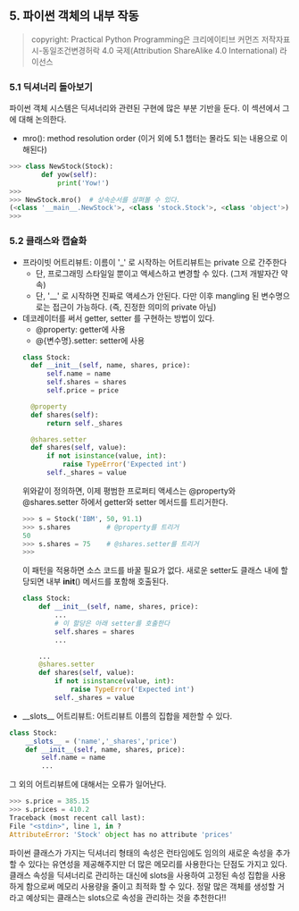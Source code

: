 ## 5. 파이썬 객체의 내부 작동
>copyright: Practical Python Programming은 크리에이티브 커먼즈 저작자표시-동일조건변경허락 4.0 국제(Attribution ShareAlike 4.0 International) 라이선스

### 5.1 딕셔너리 돌아보기

파이썬 객체 시스템은 딕셔너리와 관련된 구현에 많은 부분 기반을 둔다. 이 섹션에서 그에 대해 논의한다.

* mro(): method resolution order (이거 외에 5.1 챕터는 몰라도 되는 내용으로 이해된다)
```python
>>> class NewStock(Stock):
        def yow(self):
            print('Yow!')
>>>
>>> NewStock.mro()  # 상속순서를 살펴볼 수 있다.
(<class '__main__.NewStock'>, <class 'stock.Stock'>, <class 'object'>)
>>>
```

### 5.2 클래스와 캡슐화

* 프라이빗 어트리뷰트: 이름이 '_' 로 시작하는 어트리뷰트는 private 으로 간주한다
  * 단, 프로그래밍 스타일일 뿐이고 액세스하고 변경할 수 있다. (그저 개발자간 약속)
  * 단, '__' 로 시작하면 진짜로 액세스가 안된다. 다만 이후 mangling 된 변수명으로는 접근이 가능하다. (즉, 진정한 의미의 private 아님)
* 데코레이터를 써서 getter, setter 를 구현하는 방법이 있다.
  * @property: getter에 사용
  * @{변수명}.setter: setter에 사용
  ```python
  class Stock:
    def __init__(self, name, shares, price):
        self.name = name
        self.shares = shares
        self.price = price

    @property
    def shares(self):
        return self._shares

    @shares.setter
    def shares(self, value):
        if not isinstance(value, int):
            raise TypeError('Expected int')
        self._shares = value
  ```
  위와같이 정의하면, 이제 평범한 프로퍼티 액세스는 @property와 @shares.setter 하에서 getter와 setter 메서드를 트리거한다.
  ```python
  >>> s = Stock('IBM', 50, 91.1)
  >>> s.shares         # @property를 트리거
  50
  >>> s.shares = 75    # @shares.setter를 트리거
  >>>
  ```
  이 패턴을 적용하면 소스 코드를 바꿀 필요가 없다. 새로운 setter도 클래스 내에 할당되면 내부 __init__() 메서드를 포함해 호출된다.
  ```python
  class Stock:
      def __init__(self, name, shares, price):
          ...
          # 이 할당은 아래 setter를 호출한다
          self.shares = shares
          ...

      ...
      @shares.setter
      def shares(self, value):
          if not isinstance(value, int):
              raise TypeError('Expected int')
          self._shares = value
  ```
* \_\_slots__ 어트리뷰트: 어트리뷰트 이름의 집합을 제한할 수 있다.
```python
class Stock:
    __slots__ = ('name','_shares','price')
    def __init__(self, name, shares, price):
        self.name = name
        ...
```
그 외의 어트리뷰트에 대해서는 오류가 일어난다.
```python
>>> s.price = 385.15
>>> s.prices = 410.2
Traceback (most recent call last):
File "<stdin>", line 1, in ?
AttributeError: 'Stock' object has no attribute 'prices'
```
파이썬 클래스가 가지는 딕셔너리 형태의 속성은 런타임에도 임의의 새로운 속성을 추가할 수 있다는 유연성을 제공해주지만 더 많은 메모리를 사용한다는 단점도 가지고 있다. 클래스 속성을 딕셔너리로 관리하는 대신에 slots을 사용하여 고정된 속성 집합을 사용하게 함으로써 메모리 사용량을 줄이고 최적화 할 수 있다.
정말 많은 객체를 생성할 거라고 예상되는 클래스는 slots으로 속성을 관리하는 것을 추천한다!!